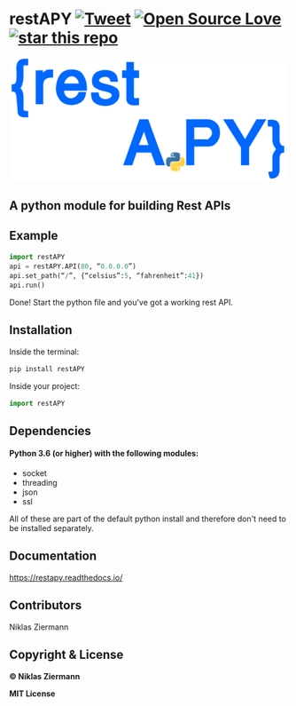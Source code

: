 # restAPY [![Tweet](https://img.shields.io/twitter/url/http/shields.io.svg?style=social)](https://twitter.com/intent/tweet?text=Just%20found%20this%20python%20module%20for%20creating%20rest%20APIs%20from%20@NiklasZiermann.%20I%20think%20you%20should%20take%20a%20look&hashtags=API,restAPI,python,web,developers) [![Open Source Love](https://badges.frapsoft.com/os/mit/mit.svg?v=102)](https://github.com/N-Ziermann/restAPY/blob/master/LICENSE) [![star this repo](https://img.shields.io/pypi/v/restAPY)](https://pypi.org/project/restAPY/)

![alt text](https://github.com/N-Ziermann/restAPY/blob/master/logo.png "Logo Title Text 2")

## A python module for building Rest APIs

## Example

```python
import restAPY
api = restAPY.API(80, “0.0.0.0”)
api.set_path(“/”, {“celsius”:5, “fahrenheit”:41})
api.run()
```

Done! Start the python file and you've got a working rest API.



## Installation

Inside the terminal:

```bash
pip install restAPY
```

Inside your project:

```python
import restAPY
```



## Dependencies

#### Python 3.6 (or higher) with the following modules:

- socket
- threading
- json
- ssl

All of these are part of the default python install and therefore don't need to be installed separately.



## Documentation

https://restapy.readthedocs.io/




## Contributors

Niklas Ziermann



## Copyright & License

**© Niklas Ziermann** 

**MIT License**

